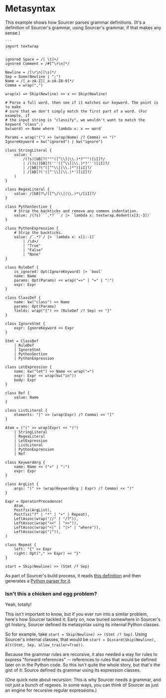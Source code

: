 # Metasyntax

This example shows how Sourcer parses grammar definitions. (It's a definition of
Sourcer's grammar, using Sourcer's grammar, if that makes any sense.)

~~~
```
import textwrap
```

ignored Space = /[ \t]+/
ignored Comment = /#[^\r\n]*/

Newline = /[\r\n][\s]*/
Sep = Some(Newline | ";")
Name = /[_a-zA-Z][_a-zA-Z0-9]*/
Comma = wrap(",")

wrap(x) => Skip(Newline) >> x << Skip(Newline)

# Parse a full word, then see if it matches our keyword. The point is to make
# sure that we don't simply match the first part of a word. (For example, if
# the input string is "classify", we wouldn't want to match the keyword "class".)
kw(word) => Name where `lambda x: x == word`

Params = wrap("(") >> (wrap(Name) /? Comma) << ")"
IgnoreKeyword = kw("ignored") | kw("ignore")

class StringLiteral {
    value: (
        /(?s)[bB]?("""([^\\]|\\.)*?""")[iI]?/
        | /(?s)[bB]?('''([^\\]|\\.)*?''')[iI]?/
        | /[bB]?("([^"\\]|\\.)*")[iI]?/
        | /[bB]?('([^'\\]|\\.)*')[iI]?/
    )
}

class RegexLiteral {
    value: /[bB]?\/([^\/\\]|\\.)*\/[iI]?/
}

class PythonSection {
    # Strip the backticks and remove any common indentation.
    value: /(?s)```.*?```/ |> `lambda x: textwrap.dedent(x[3:-3])`
}

class PythonExpression {
    # Strip the backticks.
    value: /`.*?`/ |> `lambda x: x[1:-1]`
        | /\d+/
        | "True"
        | "False"
        | "None"
}

class RuleDef {
    is_ignored: Opt(IgnoreKeyword) |> `bool`
    name: Name
    params: Opt(Params) << wrap("=>" | "=" | ":")
    expr: Expr
}

class ClassDef {
    name: kw("class") >> Name
    params: Opt(Params)
    fields: wrap("{") >> (RuleDef /? Sep) << "}"
}

class IgnoreStmt {
    expr: IgnoreKeyword >> Expr
}

Stmt = ClassDef
    | RuleDef
    | IgnoreStmt
    | PythonSection
    | PythonExpression

class LetExpression {
    name: kw("let") >> Name << wrap("=")
    expr: Expr << wrap(kw("in"))
    body: Expr
}

class Ref {
    value: Name
}

class ListLiteral {
    elements: "[" >> (wrap(Expr) /? Comma) << "]"
}

Atom = ("(" >> wrap(Expr) << ")")
    | StringLiteral
    | RegexLiteral
    | LetExpression
    | ListLiteral
    | PythonExpression
    | Ref

class KeywordArg {
    name: Name << ("=" | ":")
    expr: Expr
}

class ArgList {
    args: "(" >> (wrap(KeywordArg | Expr) /? Comma) << ")"
}

Expr = OperatorPrecedence(
    Atom,
    Postfix(ArgList),
    Postfix("?" | "*" | "+" | Repeat),
    LeftAssoc(wrap("//" | "/?")),
    LeftAssoc(wrap("<<" | ">>")),
    LeftAssoc(wrap("<|" | "|>" | "where")),
    LeftAssoc(wrap("|")),
)

class Repeat {
    left: "{" >> Expr
    right: Opt("," >> Expr) << "}"
}

start = Skip(Newline) >> (Stmt /? Sep)
~~~

As part of Sourcer's build process, it reads
[this definition](https://github.com/jvs/sourcer/blob/master/metasyntax.txt)
and then generates a
[Python parser for it](https://github.com/jvs/sourcer/blob/master/sourcer/meta.py).


### Isn't this a chicken and egg problem?

Yeah, totally!

This isn't important to know, but if you ever run into a similar problem, here's
how Sourcer tackled it: Early on, now buried somewhere in Sourcer's git history,
Sourcer defined its metasyntax using its internal Python classes.

So for example, take `start = Skip(Newline) >> (Stmt /? Sep)`. Using Sourcer's
internal classes, that would be
`start = Discard(Skip(Newline), Alt(Stmt, Sep, allow_trailer=True))`.

Because the grammar rules are recursive, it also needed a way for rules to
express "forward references" -- references to rules that would be defined later
on in the Python code. So this isn't quite the whole story, but that's
the gist of it: Source defined its grammar using its expression classes.

(One quick note about recursion: This is why Sourcer needs a grammar, and not
just a bunch of regexes. In some ways, you can think of Sourcer as just an engine
for recursive regular expressions.)
